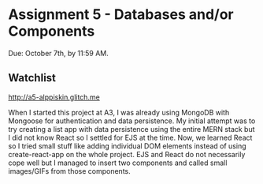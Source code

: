 Assignment 5 - Databases and/or Components
===
Due: October 7th, by 11:59 AM.

## Watchlist

http://a5-alppiskin.glitch.me

When I started this project at A3, I was already using MongoDB with Mongoose for authentication and data persistence. My initial attempt was to try creating a list app with data persistence using the entire MERN stack but I did not know React so I settled for EJS at the time. Now, we learned React so I tried small stuff like adding individual DOM elements instead of using create-react-app on the whole project. EJS and React do not necessarily cope well but I managed to insert two components and called small images/GIFs from those components. 
